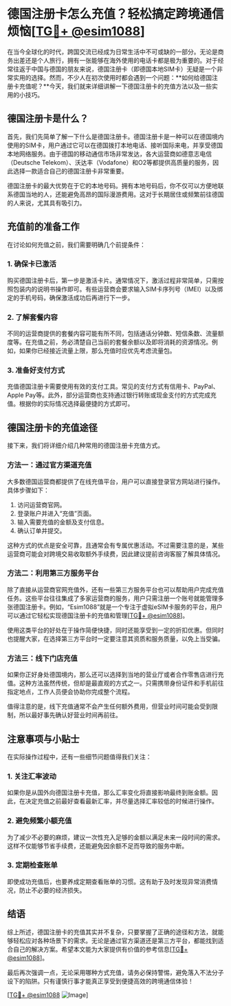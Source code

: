# 德国注册卡怎么充值？轻松搞定跨境通信烦恼[[TG💪+ @esim1088](https://t.me/s/esim1088)]

在当今全球化的时代，跨国交流已经成为日常生活中不可或缺的一部分。无论是商务出差还是个人旅行，拥有一张能够在海外使用的电话卡都是极为重要的。对于经常往返于中国与德国的朋友来说，德国注册卡（即德国本地SIM卡）无疑是一个非常实用的选择。然而，不少人在初次使用时都会遇到一个问题：**如何给德国注册卡充值呢？**今天，我们就来详细讲解一下德国注册卡的充值方法以及一些实用的小技巧。

## 德国注册卡是什么？

首先，我们先简单了解一下什么是德国注册卡。德国注册卡是一种可以在德国境内使用的SIM卡，用户通过它可以在德国拨打本地电话、接听国际来电，并享受德国本地网络服务。由于德国的移动通信市场非常发达，各大运营商如德意志电信（Deutsche Telekom）、沃达丰（Vodafone）和O2等都提供高质量的服务，因此选择一款适合自己的德国注册卡非常重要。

德国注册卡的最大优势在于它的本地号码。拥有本地号码后，你不仅可以方便地联系德国当地的人，还能避免高昂的国际漫游费用。这对于长期居住或频繁前往德国的人来说，尤其具有吸引力。

## 充值前的准备工作

在讨论如何充值之前，我们需要明确几个前提条件：

### 1. 确保卡已激活
购买德国注册卡后，第一步是激活卡片。通常情况下，激活过程非常简单，只需按照包装内的说明书操作即可。有些运营商会要求输入SIM卡序列号（IMEI）以及绑定的手机号码，确保激活成功后再进行下一步。

### 2. 了解套餐内容
不同的运营商提供的套餐内容可能有所不同，包括通话分钟数、短信条数、流量额度等。在充值之前，务必清楚自己当前的套餐余额以及即将消耗的资源情况。例如，如果你已经接近流量上限，那么充值时应优先考虑流量包。

### 3. 准备好支付方式
充值德国注册卡需要使用有效的支付工具。常见的支付方式有信用卡、PayPal、Apple Pay等。此外，部分运营商也支持通过银行转账或现金支付的方式完成充值。根据你的实际情况选择最便捷的方式即可。

## 德国注册卡的充值途径

接下来，我们将详细介绍几种常用的德国注册卡充值方式。

### 方法一：通过官方渠道充值
大多数德国运营商都提供了在线充值平台，用户可以直接登录官方网站进行操作。具体步骤如下：
1. 访问运营商官网。
2. 登录账户并进入“充值”页面。
3. 输入需要充值的金额及支付信息。
4. 确认订单并提交。

这种方式的优点是安全可靠，且通常会有专属优惠活动。不过需要注意的是，某些运营商可能会对跨境交易收取额外手续费，因此建议提前咨询客服了解具体情况。

### 方法二：利用第三方服务平台
除了直接从运营商官网充值外，还有一些第三方服务平台也可以帮助用户完成充值任务。这些平台往往集成了多家运营商的服务，用户只需注册一个账号就能管理多张德国注册卡。例如，“Esim1088”就是一个专注于虚拟eSIM卡服务的平台，用户可以通过它轻松实现德国注册卡的充值和管理[[TG💪+ @esim1088](https://t.me/s/esim1088)]。

使用这类平台的好处在于操作简便快捷，同时还能享受到一定的折扣优惠。但同时也提醒大家，在选择第三方平台时一定要注意其资质和服务质量，以免上当受骗。

### 方法三：线下门店充值
如果你正好身处德国境内，那么还可以选择到当地的营业厅或者合作零售店进行充值。这种方法虽然传统，但却是最直观的方式之一。只需携带身份证件和手机前往指定地点，工作人员便会协助你完成整个流程。

值得注意的是，线下充值通常不会产生任何额外费用，但营业时间可能会受到限制，所以最好事先确认好营业时间再前往。

## 注意事项与小贴士

在实际操作过程中，还有一些细节问题值得我们关注：

### 1. 关注汇率波动
如果你是从国外向德国注册卡充值，那么汇率变化将直接影响最终到账金额。因此，在决定充值之前最好查看最新汇率，并尽量选择汇率较低的时候进行操作。

### 2. 避免频繁小额充值
为了减少不必要的麻烦，建议一次性充入足够的金额以满足未来一段时间的需求。这样不仅能够节省手续费，还能避免因余额不足而导致的服务中断。

### 3. 定期检查账单
即使成功充值后，也要养成定期查看账单的习惯。这有助于及时发现异常消费情况，防止不必要的经济损失。

## 结语

综上所述，德国注册卡的充值其实并不复杂，只要掌握了正确的途径和方法，就能够轻松应对各种场景下的需求。无论是通过官方渠道还是第三方平台，都能找到适合自己的解决方案。希望本文能为大家提供有价值的参考信息[[TG💪+ @esim1088](https://t.me/s/esim1088)]。

最后再次强调一点，无论采用哪种方式充值，请务必保持警惕，避免落入不法分子设下的陷阱。只有谨慎行事才能真正享受到便捷高效的跨境通信体验！

[[TG💪+ @esim1088](https://t.me/s/esim1088) ![Image](https://i.postimg.cc/4NQfJmqS/Snipaste-2025-05-13-00-14-12.png)]
